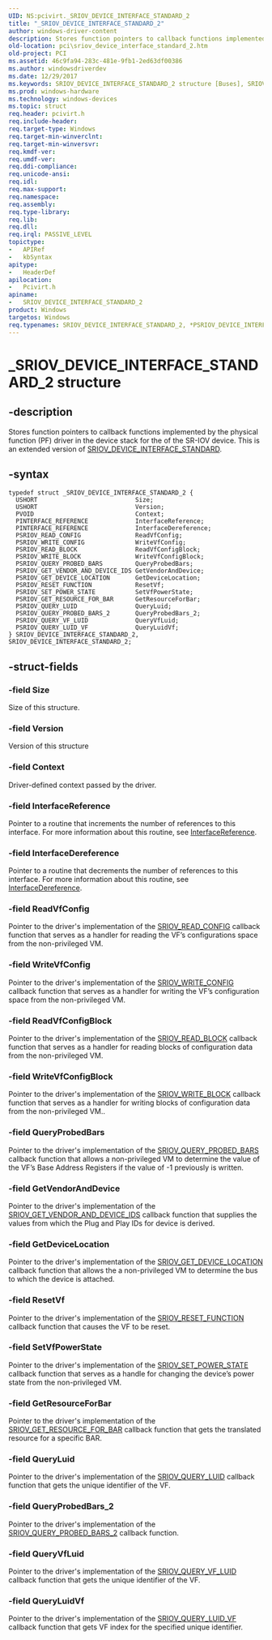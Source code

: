 ```yaml
---
UID: NS:pcivirt._SRIOV_DEVICE_INTERFACE_STANDARD_2
title: "_SRIOV_DEVICE_INTERFACE_STANDARD_2"
author: windows-driver-content
description: Stores function pointers to callback functions implemented by the physical function (PF) driver in the device stack for the of the SR-IOV device. This is an extended version of SRIOV_DEVICE_INTERFACE_STANDARD.
old-location: pci\sriov_device_interface_standard_2.htm
old-project: PCI
ms.assetid: 46c9fa94-283c-481e-9fb1-2ed63df00386
ms.author: windowsdriverdev
ms.date: 12/29/2017
ms.keywords: SRIOV_DEVICE_INTERFACE_STANDARD_2 structure [Buses], SRIOV_DEVICE_INTERFACE_STANDARD_2, _SRIOV_DEVICE_INTERFACE_STANDARD_2, PCI.sriov_device_interface_standard_2, pcivirt/SRIOV_DEVICE_INTERFACE_STANDARD_2, *PSRIOV_DEVICE_INTERFACE_STANDARD_2
ms.prod: windows-hardware
ms.technology: windows-devices
ms.topic: struct
req.header: pcivirt.h
req.include-header: 
req.target-type: Windows
req.target-min-winverclnt: 
req.target-min-winversvr: 
req.kmdf-ver: 
req.umdf-ver: 
req.ddi-compliance: 
req.unicode-ansi: 
req.idl: 
req.max-support: 
req.namespace: 
req.assembly: 
req.type-library: 
req.lib: 
req.dll: 
req.irql: PASSIVE_LEVEL
topictype:
-	APIRef
-	kbSyntax
apitype:
-	HeaderDef
apilocation:
-	Pcivirt.h
apiname:
-	SRIOV_DEVICE_INTERFACE_STANDARD_2
product: Windows
targetos: Windows
req.typenames: SRIOV_DEVICE_INTERFACE_STANDARD_2, *PSRIOV_DEVICE_INTERFACE_STANDARD_2
---
```


# _SRIOV_DEVICE_INTERFACE_STANDARD_2 structure


## -description


Stores function pointers to callback functions implemented by the physical function (PF) driver  in the device stack for the of the SR-IOV device. This is an extended version of <a href="https://msdn.microsoft.com/c71add7d-9920-4b2f-a46a-4a09a94f3900">SRIOV_DEVICE_INTERFACE_STANDARD</a>. 


## -syntax


````
typedef struct _SRIOV_DEVICE_INTERFACE_STANDARD_2 {
  USHORT                           Size;
  USHORT                           Version;
  PVOID                            Context;
  PINTERFACE_REFERENCE             InterfaceReference;
  PINTERFACE_REFERENCE             InterfaceDereference;
  PSRIOV_READ_CONFIG               ReadVfConfig;
  PSRIOV_WRITE_CONFIG              WriteVfConfig;
  PSRIOV_READ_BLOCK                ReadVfConfigBlock;
  PSRIOV_WRITE_BLOCK               WriteVfConfigBlock;
  PSRIOV_QUERY_PROBED_BARS         QueryProbedBars;
  PSRIOV_GET_VENDOR_AND_DEVICE_IDS GetVendorAndDevice;
  PSRIOV_GET_DEVICE_LOCATION       GetDeviceLocation;
  PSRIOV_RESET_FUNCTION            ResetVf;
  PSRIOV_SET_POWER_STATE           SetVfPowerState;
  PSRIOV_GET_RESOURCE_FOR_BAR      GetResourceForBar;
  PSRIOV_QUERY_LUID                QueryLuid;
  PSRIOV_QUERY_PROBED_BARS_2       QueryProbedBars_2;
  PSRIOV_QUERY_VF_LUID             QueryVfLuid;
  PSRIOV_QUERY_LUID_VF             QueryLuidVf;
} SRIOV_DEVICE_INTERFACE_STANDARD_2, SRIOV_DEVICE_INTERFACE_STANDARD_2;
````


## -struct-fields




### -field Size

Size of this structure.


### -field Version

Version of this structure


### -field Context

Driver-defined context passed by the driver.


### -field InterfaceReference

Pointer to a routine that increments the number of references to this interface. For more information about this routine, see <a href="..\wdm\nc-wdm-pinterface_reference.md">InterfaceReference</a>. 


### -field InterfaceDereference

Pointer to a routine that decrements the number of references to this interface. For more information about this routine, see <a href="..\wdm\nc-wdm-pinterface_dereference.md">InterfaceDereference</a>. 


### -field ReadVfConfig

Pointer to the driver's implementation of the <a href="https://msdn.microsoft.com/0fef9d53-b8af-4c9b-9914-982bcfc26517">SRIOV_READ_CONFIG</a> callback function that serves as a handler for reading the VF’s configurations space from the non-privileged VM.


### -field WriteVfConfig

Pointer to the driver's implementation of the <a href="https://msdn.microsoft.com/323c8150-ef58-42a4-8c8b-77081ecb64b3">SRIOV_WRITE_CONFIG</a> callback function that serves as a handler for writing the VF’s configuration space from the non-privileged VM.


### -field ReadVfConfigBlock

Pointer to the driver's implementation of the <a href="https://msdn.microsoft.com/af0d3465-2854-47d9-a6a4-06f510229a59">SRIOV_READ_BLOCK</a> callback function that serves as a handler for reading blocks of configuration data from the non-privileged VM.


### -field WriteVfConfigBlock

Pointer to the driver's implementation of the <a href="https://msdn.microsoft.com/da47d601-2fab-49bb-b669-909a2e5c95c0">SRIOV_WRITE_BLOCK</a> callback function that serves as a handler for writing blocks of configuration data from the non-privileged VM..


### -field QueryProbedBars

Pointer to the driver's implementation of the <a href="https://msdn.microsoft.com/422a9212-7227-4508-8f06-0056349fa835">SRIOV_QUERY_PROBED_BARS</a> callback function that allows a non-privileged VM to determine the value of the VF’s Base Address Registers if the value of -1 previously is written.


### -field GetVendorAndDevice

Pointer to the driver's implementation of the <a href="https://msdn.microsoft.com/d08bbaea-6f2b-49ef-bb8b-c1fe357e1c90">SRIOV_GET_VENDOR_AND_DEVICE_IDS</a> callback function that supplies the values from which the Plug and Play IDs for device is derived.


### -field GetDeviceLocation

Pointer to the driver's implementation of the <a href="https://msdn.microsoft.com/705b52e3-f695-4c58-9ae2-5a806f1e2140">SRIOV_GET_DEVICE_LOCATION</a> callback function that allows the a non-privileged VM to determine the bus to which the device is attached.


### -field ResetVf

Pointer to the driver's implementation of the <a href="https://msdn.microsoft.com/30c01528-8254-431f-aaba-79c05f66fc00">SRIOV_RESET_FUNCTION</a> callback function that causes the VF to be reset.


### -field SetVfPowerState

Pointer to the driver's implementation of the <a href="https://msdn.microsoft.com/d43a21cb-5cee-4e72-8f0c-7aa8b2453507">SRIOV_SET_POWER_STATE</a> callback function that serves as a handle for changing the device’s power state from the non-privileged VM.


### -field GetResourceForBar

Pointer to the driver's implementation of the <a href="https://msdn.microsoft.com/b52bafee-d541-4396-be0a-06956d07fb2b">SRIOV_GET_RESOURCE_FOR_BAR</a> callback function that gets the translated resource for a specific BAR.


### -field QueryLuid

Pointer to the driver's implementation of the <a href="https://msdn.microsoft.com/9bb8e54f-b42a-4f61-a3f5-6972141c8f28">SRIOV_QUERY_LUID</a> callback function that gets the unique identifier of the VF.


### -field QueryProbedBars_2

Pointer to the driver's implementation of the <a href="https://msdn.microsoft.com/e0c079aa-8adf-42c9-a4ac-bfc623471964">SRIOV_QUERY_PROBED_BARS_2</a> callback function.


### -field QueryVfLuid

Pointer to the driver's implementation of the <a href="https://msdn.microsoft.com/17fe6e28-59ce-4678-8268-b49cef09a3db">SRIOV_QUERY_VF_LUID</a> callback function that gets the unique identifier of the VF.


### -field QueryLuidVf

Pointer to the driver's implementation of the <a href="https://msdn.microsoft.com/00dddc92-08d1-4eaa-b3de-5e96c7a6d3e0">SRIOV_QUERY_LUID_VF</a> callback function that gets VF index for the specified unique identifier.

